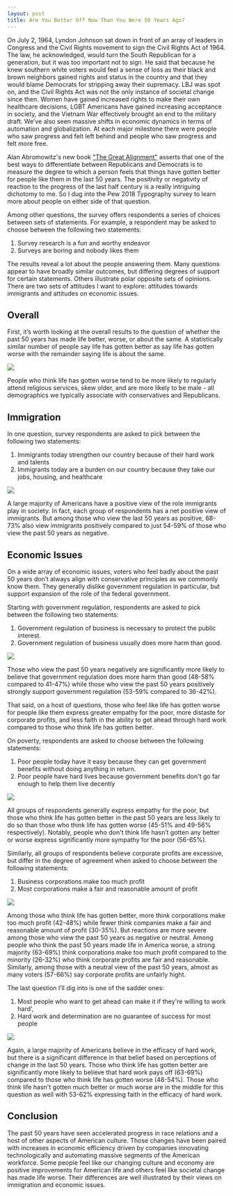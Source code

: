 ```yaml
---
layout: post
title: Are You Better Off Now Than You Were 50 Years Ago?
---
```


On July 2, 1964, Lyndon Johnson sat down in front of an array of leaders in Congress and the Civil Rights movement to sign the Civil Rights Act of 1964. The law, he acknowledged, would turn the South Republican for a generation, but it was too important not to sign. He said that because he knew southern white voters would feel a sense of loss as their black and brown neighbors gained rights and status in the country and that they would blame Democrats for stripping away their supremacy. LBJ was spot on, and the Civil Rights Act was not the only instance of societal change since then. Women have gained increased rights to make their own healthcare decisions, LGBT Americans have gained increasing acceptance in society, and the Vietnam War effectively brought an end to the military draft. We’ve also seen massive shifts in economic dynamics in terms of automation and globalization. At each major milestone there were people who saw progress and felt left behind and people who saw progress and felt more free. 

Alan Abromowitz's new book ["The Great Alignment"](https://yalebooks.yale.edu/book/9780300207132/great-alignment) asserts that one of the best ways to differentiate between Republicans and Democrats is to measure the degree to which a person feels that things have gotten better for people like them in the last 50 years. The positivity or negativity of reaction to the progress of the last half century is a really intriguing dichotomy to me. So I dug into the Pew 2018 Typography survey to learn more about people on either side of that question. 

Among other questions, the survey offers respondents a series of choices between sets of statements. For example, a respondent may be asked to choose between the following two statements:

  1. Survey research is a fun and worthy endeavor
  2. Surveys are boring and nobody likes them

The results reveal a lot about the people answering them. Many questions appear to have broadly similar outcomes, but differing degrees of support for certain statements. Others illustrate polar opposite sets of opinions. There are two sets of attitudes I want to explore: attitudes towards immigrants and attitudes on economic issues. 

## Overall
First, it’s worth looking at the overall results to the question of whether the past 50 years has made life better, worse, or about the same. A statistically similar number of people say life has gotten better as say life has gotten worse with the remainder saying life is about the same. 

<p>
  <img src="https://joshyazman.github.io/images/better-or-worse-images/image1.png#center"/>
</p>

People who think life has gotten worse tend to be more likely to regularly attend religious services, skew older, and are more likely to be male - all demographics we typically associate with conservatives and Republicans. 

## Immigration

In one question, survey respondents are asked to pick between the following two statements:

  1. Immigrants today strengthen our country because of their hard work and talents
  2. Immigrants today are a burden on our country because they take our jobs, housing, and healthcare

<p>
  <img src="https://joshyazman.github.io/images/better-or-worse-images/image2.png#center"/>
</p>

A large majority of Americans have a positive view of the role immigrants play in society. In fact, each group of respondents has a net positive view of immigrants. But among those who view the last 50 years as positive, 68-73% also view immigrants positively compared to just 54-59% of those who view the past 50 years as negative. 

## Economic Issues

On a wide array of economic issues, voters who feel badly about the past 50 years don’t always align with conservative principles as we commonly know them. They generally dislike government regulation in particular, but support expansion of the role of the federal government.

Starting with government regulation, respondents are asked to pick between the following two statements:

  1. Government regulation of business is necessary to protect the public interest.
  2. Government regulation of business usually does more harm than good. 
  
<p>
  <img src="https://joshyazman.github.io/images/better-or-worse-images/image3.png#center"/>
</p>

Those who view the past 50 years negatively are significantly more likely to believe that government regulation does more harm than good (48-58% compared to 41-47%) while those who view the past 50 years positively strongly support government regulation (53-59% compared to 36-42%).

That said, on a host of questions, those who feel like life has gotten worse for people like them express greater empathy for the poor, more distaste for corporate profits, and less faith in the ability to get ahead through hard work compared to those who think life has gotten better.

On poverty, respondents are asked to choose between the following statements:

  1. Poor people today have it easy because they can get government benefits without doing anything in return.
  2. Poor people have hard lives because government benefits don't go far enough to help them live decently

<p>
  <img src="https://joshyazman.github.io/images/better-or-worse-images/image4.png#center"/>
</p>

All groups of respondents generally express empathy for the poor, but those who think life has gotten better in the past 50 years are less likely to do so than those who think life has gotten worse (45-51% and 49-56% respectively). Notably, people who don't think life hasn’t gotten any better or worse express significantly more sympathy for the poor (56-65%).

Similarly, all groups of respondents believe corporate profits are excessive, but differ in the degree of agreement when asked  to choose between the following statements:

  1. Business corporations make too much profit
  2. Most corporations make a fair and reasonable amount of profit

<p>
  <img src="https://joshyazman.github.io/images/better-or-worse-images/image5.png#center"/>
</p>

Among those who think life has gotten better, more think corporations make too much profit (42-48%) while fewer think companies make a fair and  reasonable amount of profit (30-35%). But reactions are more severe among those who view the past 50 years as  negative or neutral. Among people who think the past 50 years made life in America worse, a strong majority (63-69%) think corporations make too much profit compared to the minority (26-32%) who think corporate profits are fair and reasonable. Similarly, among those with a neutral view of the past 50 years, almost as many voters (57-66%) say corporate profits are unfairly hight.

The last question I’ll dig into is one of the sadder ones: 
  1. Most people who want to get ahead can make it if they're willing to work hard',
  2. Hard work and determination are no guarantee of success for most people
  
<p>
  <img src="https://joshyazman.github.io/images/better-or-worse-images/image6.png#center"/>
</p>

Again, a large majority of Americans believe in the efficacy of hard work, but there is a significant difference in that belief based on perceptions of change in the last 50 years. Those who think life has gotten better are significantly more likely to believe that hard work pays off (63-69%) compared to those who think life has gotten worse (48-54%). Those who think life hasn't gotten much better or much worse are in the middle for this question as well with 53-62% expressing faith in the efficacy of hard work.

## Conclusion
The past 50 years have seen accelerated progress in race relations and a host of other aspects of American culture. Those changes have been paired with increases in economic efficiency driven by companies innovating technologically and automating massive segments of the American workforce. Some people feel like our changing culture and economy are positive improvements for American life and others feel like societal change has made life worse. Their differences are well illustrated by their views on immigration and economic issues.
